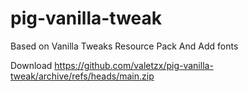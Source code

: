 # pig-vanilla-tweak

Based on Vanilla Tweaks Resource Pack And Add fonts

Download https://github.com/valetzx/pig-vanilla-tweak/archive/refs/heads/main.zip